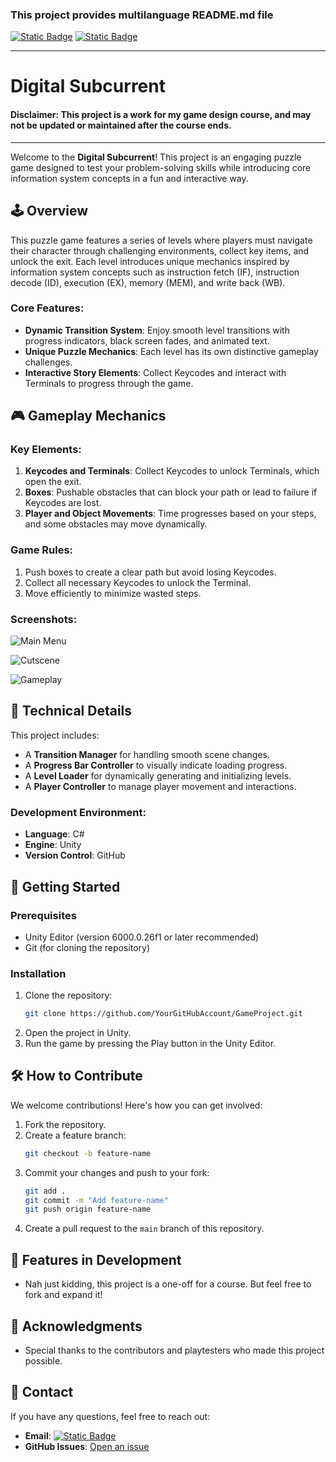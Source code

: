 ﻿### This project provides multilanguage README.md file
[![Static Badge](https://img.shields.io/badge/lang-en-red)](https://github.com/Unforgettableeternalproject/Digital-Subcurrent/blob/master/README.md) [![Static Badge](https://img.shields.io/badge/lang-zh--tw-yellow)](https://github.com/Unforgettableeternalproject/Digital-Subcurrent/blob/master/README.zh-tw.md)

---

# Digital Subcurrent

#### Disclaimer: This project is a work for my game design course, and may not be updated or maintained after the course ends.

---

Welcome to the **Digital Subcurrent**! This project is an engaging puzzle game designed to test your problem-solving skills while introducing core information system concepts in a fun and interactive way.

## 🕹️ Overview

This puzzle game features a series of levels where players must navigate their character through challenging environments, collect key items, and unlock the exit. Each level introduces unique mechanics inspired by information system concepts such as instruction fetch (IF), instruction decode (ID), execution (EX), memory (MEM), and write back (WB).

### Core Features:
- **Dynamic Transition System**: Enjoy smooth level transitions with progress indicators, black screen fades, and animated text.
- **Unique Puzzle Mechanics**: Each level has its own distinctive gameplay challenges.
- **Interactive Story Elements**: Collect Keycodes and interact with Terminals to progress through the game.

## 🎮 Gameplay Mechanics

### Key Elements:
1. **Keycodes and Terminals**: Collect Keycodes to unlock Terminals, which open the exit.
2. **Boxes**: Pushable obstacles that can block your path or lead to failure if Keycodes are lost.
3. **Player and Object Movements**: Time progresses based on your steps, and some obstacles may move dynamically.

### Game Rules:
1. Push boxes to create a clear path but avoid losing Keycodes.
2. Collect all necessary Keycodes to unlock the Terminal.
3. Move efficiently to minimize wasted steps.

### Screenshots:

![Main Menu](https://i.ibb.co/4t3ZsgP/2024-12-25-172521.png)

![Cutscene](https://i.ibb.co/FH7bVzy/2024-12-25-172627.png)

![Gameplay](https://i.ibb.co/JC7c25w/image.png)

## 🔧 Technical Details

This project includes:
- A **Transition Manager** for handling smooth scene changes.
- A **Progress Bar Controller** to visually indicate loading progress.
- A **Level Loader** for dynamically generating and initializing levels.
- A **Player Controller** to manage player movement and interactions.

### Development Environment:
- **Language**: C#
- **Engine**: Unity
- **Version Control**: GitHub

## 🚀 Getting Started

### Prerequisites
- Unity Editor (version 6000.0.26f1 or later recommended)
- Git (for cloning the repository)

### Installation
1. Clone the repository:
   ```bash
   git clone https://github.com/YourGitHubAccount/GameProject.git
   ```
2. Open the project in Unity.
3. Run the game by pressing the Play button in the Unity Editor.

## 🛠️ How to Contribute

We welcome contributions! Here's how you can get involved:
1. Fork the repository.
2. Create a feature branch:
   ```bash
   git checkout -b feature-name
   ```
3. Commit your changes and push to your fork:
   ```bash
   git add .
   git commit -m "Add feature-name"
   git push origin feature-name
   ```
4. Create a pull request to the `main` branch of this repository.

## 🌟 Features in Development
- Nah just kidding, this project is a one-off for a course. But feel free to fork and expand it!

## 🤝 Acknowledgments
- Special thanks to the contributors and playtesters who made this project possible.

## 📝 Contact
If you have any questions, feel free to reach out:
- **Email**: [![Static Badge](https://img.shields.io/badge/mail-Bernie-blue)
](mailto:ptyc4076@gmail.com) 
- **GitHub Issues**: [Open an issue](https://github.com/Unforgettableeternalproject/Digital-Subcurrent)
